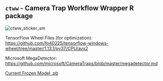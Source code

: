 ## `ctww` - Camera Trap Workflow Wrapper R package
![ctww_sticker_sm](https://user-images.githubusercontent.com/81387018/132911788-6fc71d8b-30df-4a25-9ac4-53107e69de06.png)


TensorFlow Wheel Files (for optimization): https://github.com/fo40225/tensorflow-windows-wheel/tree/master/1.13.1/py37/CPU/avx2

Microsoft MegaDetector: https://github.com/microsoft/CameraTraps/blob/master/megadetector.md

[Current Frozen Model .pb](https://lilablobssc.blob.core.windows.net/models/camera_traps/megadetector/md_v4.1.0/md_v4.1.0.pb)

